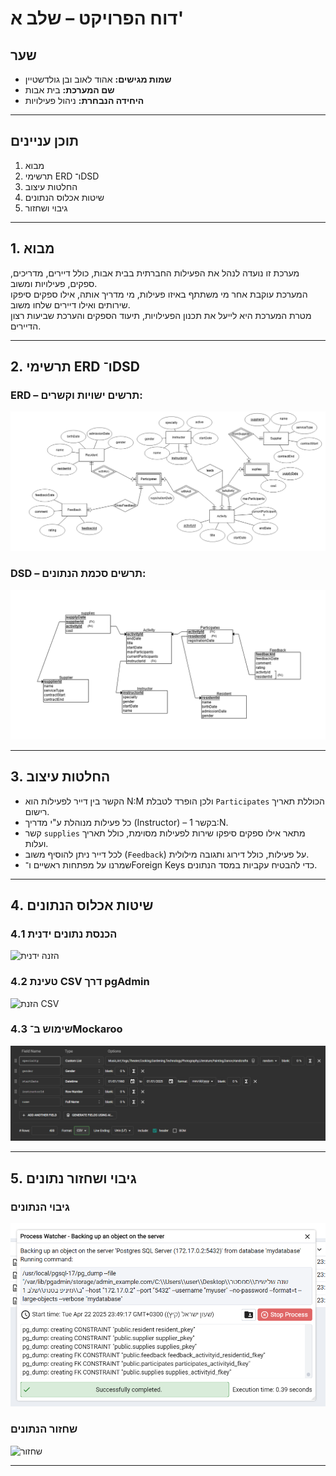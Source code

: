 # דוח הפרויקט – שלב א'

## שער

- **שמות מגישים:** אהוד לאוב ובן גולדשטיין
- **שם המערכת:** בית אבות
- **היחידה הנבחרת:** ניהול פעילויות

---

## תוכן עניינים

1. מבוא
2. תרשימי ERD ו־DSD
3. החלטות עיצוב
4. שיטות אכלוס הנתונים
5. גיבוי ושחזור

---

## 1. מבוא

מערכת זו נועדה לנהל את הפעילות החברתית בבית אבות, כולל דיירים, מדריכים, ספקים, פעילויות ומשוב.  
המערכת עוקבת אחר מי משתתף באיזו פעילות, מי מדריך אותה, אילו ספקים סיפקו שירותים ואילו דיירים שלחו משוב.  
מטרת המערכת היא לייעל את תכנון הפעילויות, תיעוד הספקים והערכת שביעות רצון הדיירים.

---

## 2. תרשימי ERD ו־DSD

### ERD – תרשים ישויות וקשרים:

![ERD](./ERD.png)

### DSD – תרשים סכמת הנתונים:

![DSD](./DSD.png)

---

## 3. החלטות עיצוב

- הקשר בין דייר לפעילות הוא N:M ולכן הופרד לטבלת `Participates` הכוללת תאריך רישום.
- כל פעילות מנוהלת ע"י מדריך (Instructor) – בקשר 1:N.
- קשר `supplies` מתאר אילו ספקים סיפקו שירות לפעילות מסוימת, כולל תאריך ועלות.
- לכל דייר ניתן להוסיף משוב (`Feedback`) על פעילות, כולל דירוג ותגובה מילולית.
- שמרנו על מפתחות ראשיים ו־Foreign Keys כדי להבטיח עקביות במסד הנתונים.

---

## 4. שיטות אכלוס הנתונים

### 4.1 הכנסת נתונים ידנית

![הזנה ידנית](./screenshots/manual_insert.png)

### 4.2 טעינת CSV דרך pgAdmin

![הזנת CSV](./screenshots/csv_import.png)

### 4.3 שימוש ב־Mockaroo

![Mockaroo](./screenshots/mockaroo.png)

---

## 5. גיבוי ושחזור נתונים

### גיבוי הנתונים

![גיבוי](./screenshots/backup.png)

### שחזור הנתונים

![שחזור](./screenshots/restore.png)

---
